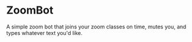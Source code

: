 # ZoomBot
A simple zoom bot that joins your zoom classes on time, mutes you, and types whatever text you'd like.
